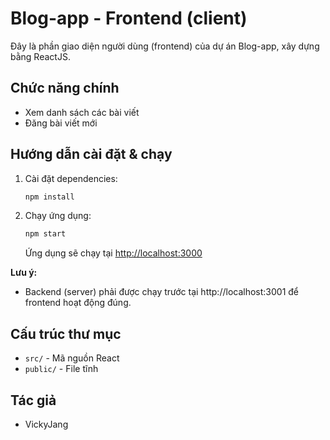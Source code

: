 # Blog-app - Frontend (client)

Đây là phần giao diện người dùng (frontend) của dự án Blog-app, xây dựng bằng ReactJS.

## Chức năng chính
- Xem danh sách các bài viết
- Đăng bài viết mới

## Hướng dẫn cài đặt & chạy
1. Cài đặt dependencies:
   ```bash
   npm install
   ```
2. Chạy ứng dụng:
   ```bash
   npm start
   ```
   Ứng dụng sẽ chạy tại [http://localhost:3000](http://localhost:3000)

**Lưu ý:**
- Backend (server) phải được chạy trước tại http://localhost:3001 để frontend hoạt động đúng.

## Cấu trúc thư mục
- `src/` - Mã nguồn React
- `public/` - File tĩnh

## Tác giả
- VickyJang